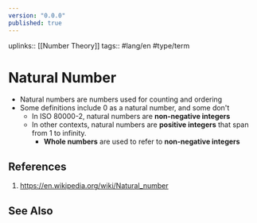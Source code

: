 ```yaml
---
version: "0.0.0"
published: true
---
```

uplinks:: [[Number Theory]]
tags:: #lang/en #type/term
# Natural Number
- Natural numbers are numbers used for counting and ordering
- Some definitions include 0 as a natural number, and some don't
	- In ISO 80000-2, natural numbers are **non-negative integers**
	- In other contexts, natural numbers are **positive integers** that span from 1 to infinity. 
		- **Whole numbers** are used to refer to **non-negative integers**

## References
1. https://en.wikipedia.org/wiki/Natural_number
## See Also
